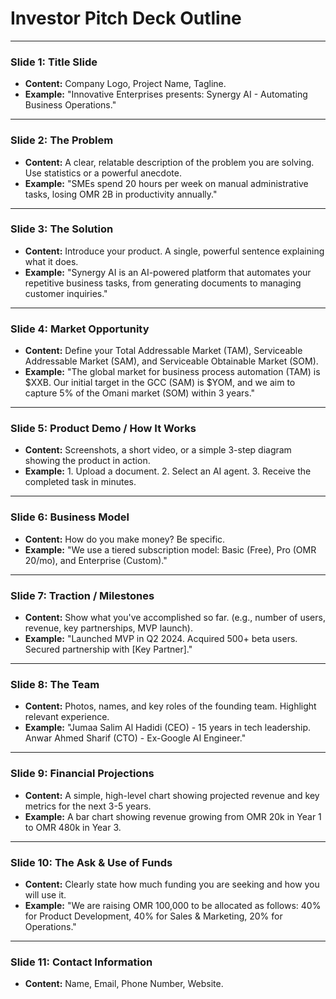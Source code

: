 
# Investor Pitch Deck Outline

---
### Slide 1: Title Slide
- **Content:** Company Logo, Project Name, Tagline.
- **Example:** "Innovative Enterprises presents: Synergy AI - Automating Business Operations."

---
### Slide 2: The Problem
- **Content:** A clear, relatable description of the problem you are solving. Use statistics or a powerful anecdote.
- **Example:** "SMEs spend 20 hours per week on manual administrative tasks, losing OMR 2B in productivity annually."

---
### Slide 3: The Solution
- **Content:** Introduce your product. A single, powerful sentence explaining what it does.
- **Example:** "Synergy AI is an AI-powered platform that automates your repetitive business tasks, from generating documents to managing customer inquiries."

---
### Slide 4: Market Opportunity
- **Content:** Define your Total Addressable Market (TAM), Serviceable Addressable Market (SAM), and Serviceable Obtainable Market (SOM).
- **Example:** "The global market for business process automation (TAM) is $XXB. Our initial target in the GCC (SAM) is $YOM, and we aim to capture 5% of the Omani market (SOM) within 3 years."

---
### Slide 5: Product Demo / How It Works
- **Content:** Screenshots, a short video, or a simple 3-step diagram showing the product in action.
- **Example:** 1. Upload a document. 2. Select an AI agent. 3. Receive the completed task in minutes.

---
### Slide 6: Business Model
- **Content:** How do you make money? Be specific.
- **Example:** "We use a tiered subscription model: Basic (Free), Pro (OMR 20/mo), and Enterprise (Custom)."

---
### Slide 7: Traction / Milestones
- **Content:** Show what you've accomplished so far. (e.g., number of users, revenue, key partnerships, MVP launch).
- **Example:** "Launched MVP in Q2 2024. Acquired 500+ beta users. Secured partnership with [Key Partner]."

---
### Slide 8: The Team
- **Content:** Photos, names, and key roles of the founding team. Highlight relevant experience.
- **Example:** "Jumaa Salim Al Hadidi (CEO) - 15 years in tech leadership. Anwar Ahmed Sharif (CTO) - Ex-Google AI Engineer."

---
### Slide 9: Financial Projections
- **Content:** A simple, high-level chart showing projected revenue and key metrics for the next 3-5 years.
- **Example:** A bar chart showing revenue growing from OMR 20k in Year 1 to OMR 480k in Year 3.

---
### Slide 10: The Ask & Use of Funds
- **Content:** Clearly state how much funding you are seeking and how you will use it.
- **Example:** "We are raising OMR 100,000 to be allocated as follows: 40% for Product Development, 40% for Sales & Marketing, 20% for Operations."

---
### Slide 11: Contact Information
- **Content:** Name, Email, Phone Number, Website.
